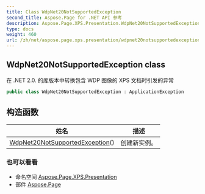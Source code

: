 ```yaml
---
title: Class WdpNet20NotSupportedException
second_title: Aspose.Page for .NET API 参考
description: Aspose.Page.XPS.Presentation.WdpNet20NotSupportedException 班级. 在 .NET 2.0. 的库版本中转换包含 WDP 图像的 XPS 文档时引发的异常
type: docs
weight: 460
url: /zh/net/aspose.page.xps.presentation/wdpnet20notsupportedexception/
---
```

## WdpNet20NotSupportedException class

在 .NET 2.0. 的库版本中转换包含 WDP 图像的 XPS 文档时引发的异常

```csharp
public class WdpNet20NotSupportedException : ApplicationException
```

## 构造函数

| 姓名 | 描述 |
| --- | --- |
| [WdpNet20NotSupportedException](wdpnet20notsupportedexception/)() | 创建新实例。 |

### 也可以看看

* 命名空间 [Aspose.Page.XPS.Presentation](../../aspose.page.xps.presentation/)
* 部件 [Aspose.Page](../../)


